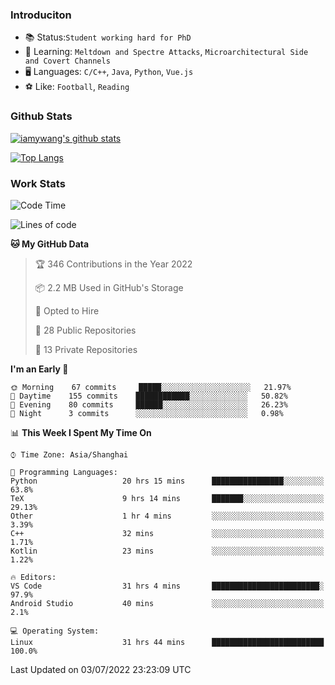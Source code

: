 ### Introduciton

- 📚 Status:`Student working hard for PhD`
- 🔎 Learning: `Meltdown and Spectre Attacks`, `Microarchitectural Side and Covert Channels`
- 🖥️ Languages: `C/C++`, `Java`, `Python`, `Vue.js`
- ⚽ Like: `Football`, `Reading`

### Github Stats

[![iamywang's github stats](https://github-readme-stats.vercel.app/api?username=iamywang&count_private=true&show_icons=true)]()

[![Top Langs](https://github-readme-stats.vercel.app/api/top-langs/?username=iamywang&layout=compact)]()

### Work Stats

<!--START_SECTION:waka-->
![Code Time](http://img.shields.io/badge/Code%20Time-495%20hrs%2019%20mins-blue)

![Lines of code](https://img.shields.io/badge/From%20Hello%20World%20I%27ve%20Written--38%20Thousand%20lines%20of%20code-blue)

**🐱 My GitHub Data** 

> 🏆 346 Contributions in the Year 2022
 > 
> 📦 2.2 MB Used in GitHub's Storage 
 > 
> 💼 Opted to Hire
 > 
> 📜 28 Public Repositories 
 > 
> 🔑 13 Private Repositories  
 > 
**I'm an Early 🐤** 

```text
🌞 Morning    67 commits     █████░░░░░░░░░░░░░░░░░░░░   21.97% 
🌆 Daytime    155 commits    ████████████░░░░░░░░░░░░░   50.82% 
🌃 Evening    80 commits     ██████░░░░░░░░░░░░░░░░░░░   26.23% 
🌙 Night      3 commits      ░░░░░░░░░░░░░░░░░░░░░░░░░   0.98%

```


📊 **This Week I Spent My Time On** 

```text
⌚︎ Time Zone: Asia/Shanghai

💬 Programming Languages: 
Python                   20 hrs 15 mins      ████████████████░░░░░░░░░   63.8% 
TeX                      9 hrs 14 mins       ███████░░░░░░░░░░░░░░░░░░   29.13% 
Other                    1 hr 4 mins         ░░░░░░░░░░░░░░░░░░░░░░░░░   3.39% 
C++                      32 mins             ░░░░░░░░░░░░░░░░░░░░░░░░░   1.71% 
Kotlin                   23 mins             ░░░░░░░░░░░░░░░░░░░░░░░░░   1.22%

🔥 Editors: 
VS Code                  31 hrs 4 mins       ████████████████████████░   97.9% 
Android Studio           40 mins             ░░░░░░░░░░░░░░░░░░░░░░░░░   2.1%

💻 Operating System: 
Linux                    31 hrs 44 mins      █████████████████████████   100.0%

```


 Last Updated on 03/07/2022 23:23:09 UTC
<!--END_SECTION:waka-->
